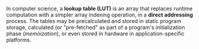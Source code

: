 In computer science, a **lookup table (LUT)** is an array that replaces runtime computation with a simpler array indexing operation, in a **direct addressing** process.
The tables may be precalculated and stored in static program storage, calculated (or "pre-fetched" as part of a program's initialization phase (*memoization*), or even stored in hardware in application-specific platforms.